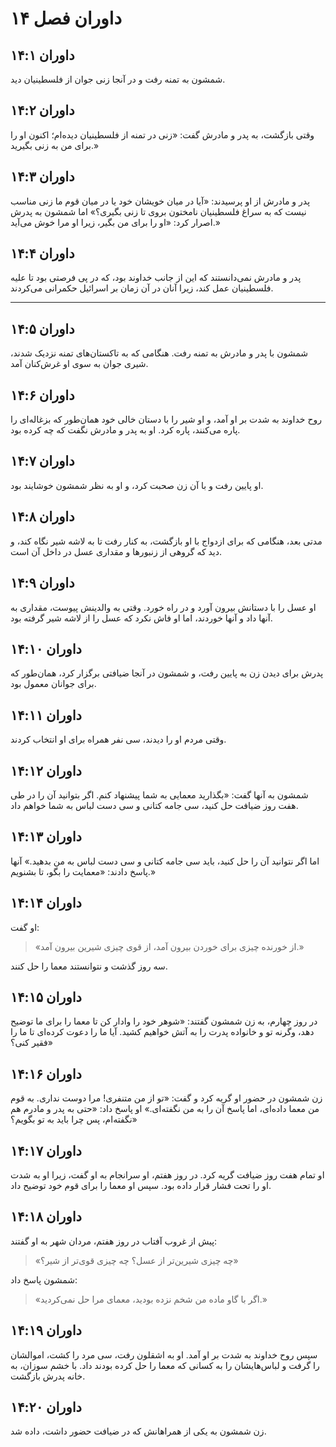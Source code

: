 # داوران فصل ۱۴

## داوران ۱۴:۱

شمشون به تمنه رفت و در آنجا زنی جوان از فلسطینیان دید.

## داوران ۱۴:۲

وقتی بازگشت، به پدر و مادرش گفت: «زنی در تمنه از فلسطینیان دیده‌ام؛ اکنون او را برای من به زنی بگیرید.»

## داوران ۱۴:۳

پدر و مادرش از او پرسیدند: «آیا در میان خویشان خود یا در میان قوم ما زنی مناسب نیست که به سراغ فلسطینیان نامختون بروی تا زنی بگیری؟» اما شمشون به پدرش اصرار کرد: «او را برای من بگیر، زیرا او مرا خوش می‌آید.»

## داوران ۱۴:۴

پدر و مادرش نمی‌دانستند که این از جانب خداوند بود، که در پی فرصتی بود تا علیه فلسطینیان عمل کند، زیرا آنان در آن زمان بر اسرائیل حکمرانی می‌کردند.

---

## داوران ۱۴:۵

شمشون با پدر و مادرش به تمنه رفت. هنگامی که به تاکستان‌های تمنه نزدیک شدند، شیری جوان به سوی او غرش‌کنان آمد.

## داوران ۱۴:۶

روح خداوند به شدت بر او آمد، و او شیر را با دستان خالی خود همان‌طور که بزغاله‌ای را پاره می‌کنند، پاره کرد. او به پدر و مادرش نگفت که چه کرده بود.

## داوران ۱۴:۷

او پایین رفت و با آن زن صحبت کرد، و او به نظر شمشون خوشایند بود.

## داوران ۱۴:۸

مدتی بعد، هنگامی که برای ازدواج با او بازگشت، به کنار رفت تا به لاشه شیر نگاه کند، و دید که گروهی از زنبورها و مقداری عسل در داخل آن است.

## داوران ۱۴:۹

او عسل را با دستانش بیرون آورد و در راه خورد. وقتی به والدینش پیوست، مقداری به آنها داد و آنها خوردند، اما او فاش نکرد که عسل را از لاشه شیر گرفته بود.

## داوران ۱۴:۱۰

پدرش برای دیدن زن به پایین رفت، و شمشون در آنجا ضیافتی برگزار کرد، همان‌طور که برای جوانان معمول بود.

## داوران ۱۴:۱۱

وقتی مردم او را دیدند، سی نفر همراه برای او انتخاب کردند.

## داوران ۱۴:۱۲

شمشون به آنها گفت: «بگذارید معمایی به شما پیشنهاد کنم. اگر بتوانید آن را در طی هفت روز ضیافت حل کنید، سی جامه کتانی و سی دست لباس به شما خواهم داد.

## داوران ۱۴:۱۳

اما اگر نتوانید آن را حل کنید، باید سی جامه کتانی و سی دست لباس به من بدهید.» آنها پاسخ دادند: «معمایت را بگو، تا بشنویم.»

## داوران ۱۴:۱۴

او گفت:

> «از خورنده چیزی برای خوردن بیرون آمد،
> از قوی چیزی شیرین بیرون آمد.»

سه روز گذشت و نتوانستند معما را حل کنند.

## داوران ۱۴:۱۵

در روز چهارم، به زن شمشون گفتند: «شوهر خود را وادار کن تا معما را برای ما توضیح دهد، وگرنه تو و خانواده پدرت را به آتش خواهیم کشید. آیا ما را دعوت کرده‌ای تا ما را فقیر کنی؟»

## داوران ۱۴:۱۶

زن شمشون در حضور او گریه کرد و گفت: «تو از من متنفری! مرا دوست نداری. به قوم من معما داده‌ای، اما پاسخ آن را به من نگفته‌ای.» او پاسخ داد: «حتی به پدر و مادرم هم نگفته‌ام، پس چرا باید به تو بگویم؟»

## داوران ۱۴:۱۷

او تمام هفت روز ضیافت گریه کرد. در روز هفتم، او سرانجام به او گفت، زیرا او به شدت او را تحت فشار قرار داده بود. سپس او معما را برای قوم خود توضیح داد.

## داوران ۱۴:۱۸

پیش از غروب آفتاب در روز هفتم، مردان شهر به او گفتند:

> «چه چیزی شیرین‌تر از عسل؟
> چه چیزی قوی‌تر از شیر؟»

شمشون پاسخ داد:

> «اگر با گاو ماده من شخم نزده بودید،
> معمای مرا حل نمی‌کردید.»

## داوران ۱۴:۱۹

سپس روح خداوند به شدت بر او آمد. او به اشقلون رفت، سی مرد را کشت، اموالشان را گرفت و لباس‌هایشان را به کسانی که معما را حل کرده بودند داد. با خشم سوزان، به خانه پدرش بازگشت.

## داوران ۱۴:۲۰

زن شمشون به یکی از همراهانش که در ضیافت حضور داشت، داده شد.
